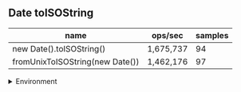 ## Date toISOString

|name|ops/sec|samples|
|-|-|-|
|new Date().toISOString()|1,675,737|94|
|fromUnixToISOString(new Date())|1,462,176|97|


<details>
<summary>Environment</summary>

* __Machine:__ linux x64 | 2 vCPUs | 6.8GB Mem
* __Run:__ Tue Oct 10 2023 20:40:47 GMT+0000 (Coordinated Universal Time)
</details>

<!--
{"environment":{"platform":"linux","arch":"x64","cpus":2,"totalMemory":6.759757995605469},"benchmarks":"[{\"timeStamp\":1696970442039,\"currentTarget\":{\"0\":{\"name\":\"new Date().toISOString()\",\"options\":{\"async\":false,\"defer\":false,\"delay\":0.005,\"initCount\":1,\"maxTime\":5,\"minSamples\":5,\"minTime\":0.05},\"async\":false,\"defer\":false,\"delay\":0.005,\"initCount\":1,\"maxTime\":5,\"minSamples\":5,\"minTime\":0.05,\"id\":1,\"stats\":{\"moe\":5.982054083365939e-9,\"rme\":1.0024349560655184,\"sem\":3.052068409880581e-9,\"deviation\":2.9590901108069557e-8,\"mean\":5.967523426003669e-7,\"sample\":[5.906636719949e-7,5.921488442377164e-7,5.918005690269875e-7,5.908584751965622e-7,5.911252803815549e-7,6.051197908058461e-7,5.971603664439356e-7,6.158417349420349e-7,5.906081859608528e-7,5.919924687470626e-7,5.885522370523545e-7,5.881371609911472e-7,5.876230736802661e-7,5.895213241838025e-7,5.864777975549207e-7,5.857529275375896e-7,5.879240245444751e-7,5.898916016768543e-7,5.891925103632404e-7,5.900321201901684e-7,5.975195203634745e-7,6.078290592285534e-7,5.895566875102461e-7,5.851322752559488e-7,5.884795240989201e-7,5.856792459445561e-7,5.892859496984713e-7,5.880190500677855e-7,5.870454981066803e-7,5.845350497872937e-7,5.901828222149502e-7,5.898430648403534e-7,5.873700154270488e-7,5.8880990837268e-7,5.934591533822636e-7,5.876750502547801e-7,5.896326959936422e-7,5.94194287317096e-7,6.020996447103922e-7,6.063725632275256e-7,5.881250175307372e-7,5.898979944836614e-7,5.878188139871909e-7,5.882115025010518e-7,5.892587069328222e-7,5.883003365901547e-7,5.879754219064092e-7,5.859441470711981e-7,6.400462811462765e-7,5.922413281286522e-7,5.924750712916647e-7,5.952917348417558e-7,5.939476765929597e-7,5.933960427282502e-7,5.939266397082885e-7,5.926702468327802e-7,6.011097190407181e-7,6.243185451825534e-7,5.974994857650414e-7,5.937525010518442e-7,5.910795895470057e-7,5.936064115749614e-7,5.95332639895283e-7,5.952882286943107e-7,5.946746412042448e-7,5.95069678836894e-7,6.021241877425085e-7,5.918533027908934e-7,6.00475094665981e-7,6.063035973072788e-7,6.281403277079146e-7,5.952882286943107e-7,5.868265508858866e-7,8.602333457996354e-7,5.96170632508999e-7,6.015444813239213e-7,5.980300827450797e-7,5.886416132953111e-7,5.851459024823524e-7,5.896186714038615e-7,5.897121686690665e-7,5.852627740638587e-7,5.885527792062082e-7,5.965586461595998e-7,5.852195315787013e-7,5.902766700948997e-7,5.889513229863027e-7,5.850488990697023e-7,5.894854261137862e-7,5.886953625356458e-7,5.876668809312328e-7,5.903093941377215e-7,5.890658571361788e-7,6.551148380159881e-7],\"variance\":8.756214283875522e-16},\"times\":{\"cycle\":0.05106051744225779,\"elapsed\":5.423,\"period\":5.967523426003669e-7,\"timeStamp\":1696970436616},\"running\":false,\"count\":85564,\"cycles\":5,\"hz\":1675737.03295821},\"1\":{\"name\":\"fromUnixToISOString(new Date())\",\"options\":{\"async\":false,\"defer\":false,\"delay\":0.005,\"initCount\":1,\"maxTime\":5,\"minSamples\":5,\"minTime\":0.05},\"async\":false,\"defer\":false,\"delay\":0.005,\"initCount\":1,\"maxTime\":5,\"minSamples\":5,\"minTime\":0.05,\"id\":2,\"stats\":{\"moe\":1.7199264438249106e-9,\"rme\":0.2514835522679269,\"sem\":8.775134917474034e-10,\"deviation\":8.642505599377755e-9,\"mean\":6.839121001410567e-7,\"sample\":[6.810940982141648e-7,6.812701092622429e-7,6.801300721645297e-7,6.814109181007054e-7,6.838541675102922e-7,6.798681379496524e-7,6.808251737868665e-7,6.9169117905109e-7,6.813272592292637e-7,6.749696024836336e-7,6.803783356954849e-7,6.80827819396639e-7,6.812395086724709e-7,7.047371937639199e-7,6.88606829992576e-7,6.787329013970439e-7,6.802231085914828e-7,6.80165053654586e-7,6.837123844232976e-7,6.7860465681312e-7,6.80584855233853e-7,6.796953229398664e-7,6.921555105621921e-7,6.798895406856002e-7,6.797910969064379e-7,6.772517463656715e-7,6.848117970709605e-7,6.79756021253068e-7,6.802307225503681e-7,6.749726649944709e-7,7.496750546160692e-7,6.869101599374275e-7,6.890584189659358e-7,6.825799147719611e-7,6.800891253337649e-7,6.777938614235241e-7,6.814471370391348e-7,6.765289128030854e-7,6.780905547913801e-7,6.796845618577555e-7,6.753866817703698e-7,6.77575397146479e-7,6.771775763950697e-7,6.79457992825741e-7,6.817073927232516e-7,6.804977479299836e-7,6.82443725220487e-7,6.752747525420072e-7,6.81254281630121e-7,6.877624538123365e-7,6.931931251179978e-7,6.878015616150174e-7,6.796157725813847e-7,6.783184588828654e-7,6.752518137929174e-7,6.853431237694527e-7,6.790224128165709e-7,6.786434582085929e-7,6.82148380397551e-7,6.807067589071392e-7,6.819137335814656e-7,6.817761819996224e-7,6.83082935512582e-7,6.976582247754673e-7,6.815711896863284e-7,6.7718836475443e-7,6.794633870054212e-7,6.810479542573564e-7,6.903301237964237e-7,6.913941392237775e-7,6.84880572861882e-7,6.842507888987782e-7,6.815631119022575e-7,6.831045122313024e-7,6.857112900180705e-7,6.887630876284489e-7,6.892310327156998e-7,6.855467675378267e-7,6.889883081155433e-7,6.80655514200178e-7,6.829102543355719e-7,6.839837230628153e-7,6.839729212180058e-7,6.783089516411792e-7,6.857880896512662e-7,6.845959489710602e-7,6.910677239258839e-7,6.958470345497209e-7,6.897191520349542e-7,6.839877686975753e-7,6.882613614909513e-7,6.9312023626507e-7,6.831853574992583e-7,6.868885292769101e-7,6.886888637160503e-7,6.948571756075194e-7,6.829210426949321e-7],\"variance\":7.469290303527585e-17},\"times\":{\"cycle\":0.05071481787385992,\"elapsed\":5.478,\"period\":6.839121001410567e-7,\"timeStamp\":1696970442053},\"running\":false,\"count\":74154,\"cycles\":7,\"hz\":1462176.2062606441},\"options\":{},\"events\":{\"start\":[null],\"cycle\":[null,null],\"complete\":[null,null]},\"length\":2,\"running\":false},\"type\":\"cycle\",\"target\":{\"name\":\"new Date().toISOString()\",\"options\":{\"async\":false,\"defer\":false,\"delay\":0.005,\"initCount\":1,\"maxTime\":5,\"minSamples\":5,\"minTime\":0.05},\"async\":false,\"defer\":false,\"delay\":0.005,\"initCount\":1,\"maxTime\":5,\"minSamples\":5,\"minTime\":0.05,\"id\":1,\"stats\":{\"moe\":5.982054083365939e-9,\"rme\":1.0024349560655184,\"sem\":3.052068409880581e-9,\"deviation\":2.9590901108069557e-8,\"mean\":5.967523426003669e-7,\"sample\":[5.906636719949e-7,5.921488442377164e-7,5.918005690269875e-7,5.908584751965622e-7,5.911252803815549e-7,6.051197908058461e-7,5.971603664439356e-7,6.158417349420349e-7,5.906081859608528e-7,5.919924687470626e-7,5.885522370523545e-7,5.881371609911472e-7,5.876230736802661e-7,5.895213241838025e-7,5.864777975549207e-7,5.857529275375896e-7,5.879240245444751e-7,5.898916016768543e-7,5.891925103632404e-7,5.900321201901684e-7,5.975195203634745e-7,6.078290592285534e-7,5.895566875102461e-7,5.851322752559488e-7,5.884795240989201e-7,5.856792459445561e-7,5.892859496984713e-7,5.880190500677855e-7,5.870454981066803e-7,5.845350497872937e-7,5.901828222149502e-7,5.898430648403534e-7,5.873700154270488e-7,5.8880990837268e-7,5.934591533822636e-7,5.876750502547801e-7,5.896326959936422e-7,5.94194287317096e-7,6.020996447103922e-7,6.063725632275256e-7,5.881250175307372e-7,5.898979944836614e-7,5.878188139871909e-7,5.882115025010518e-7,5.892587069328222e-7,5.883003365901547e-7,5.879754219064092e-7,5.859441470711981e-7,6.400462811462765e-7,5.922413281286522e-7,5.924750712916647e-7,5.952917348417558e-7,5.939476765929597e-7,5.933960427282502e-7,5.939266397082885e-7,5.926702468327802e-7,6.011097190407181e-7,6.243185451825534e-7,5.974994857650414e-7,5.937525010518442e-7,5.910795895470057e-7,5.936064115749614e-7,5.95332639895283e-7,5.952882286943107e-7,5.946746412042448e-7,5.95069678836894e-7,6.021241877425085e-7,5.918533027908934e-7,6.00475094665981e-7,6.063035973072788e-7,6.281403277079146e-7,5.952882286943107e-7,5.868265508858866e-7,8.602333457996354e-7,5.96170632508999e-7,6.015444813239213e-7,5.980300827450797e-7,5.886416132953111e-7,5.851459024823524e-7,5.896186714038615e-7,5.897121686690665e-7,5.852627740638587e-7,5.885527792062082e-7,5.965586461595998e-7,5.852195315787013e-7,5.902766700948997e-7,5.889513229863027e-7,5.850488990697023e-7,5.894854261137862e-7,5.886953625356458e-7,5.876668809312328e-7,5.903093941377215e-7,5.890658571361788e-7,6.551148380159881e-7],\"variance\":8.756214283875522e-16},\"times\":{\"cycle\":0.05106051744225779,\"elapsed\":5.423,\"period\":5.967523426003669e-7,\"timeStamp\":1696970436616},\"running\":false,\"count\":85564,\"cycles\":5,\"hz\":1675737.03295821},\"aborted\":false},{\"timeStamp\":1696970447531,\"currentTarget\":{\"0\":{\"name\":\"new Date().toISOString()\",\"options\":{\"async\":false,\"defer\":false,\"delay\":0.005,\"initCount\":1,\"maxTime\":5,\"minSamples\":5,\"minTime\":0.05},\"async\":false,\"defer\":false,\"delay\":0.005,\"initCount\":1,\"maxTime\":5,\"minSamples\":5,\"minTime\":0.05,\"id\":1,\"stats\":{\"moe\":5.982054083365939e-9,\"rme\":1.0024349560655184,\"sem\":3.052068409880581e-9,\"deviation\":2.9590901108069557e-8,\"mean\":5.967523426003669e-7,\"sample\":[5.906636719949e-7,5.921488442377164e-7,5.918005690269875e-7,5.908584751965622e-7,5.911252803815549e-7,6.051197908058461e-7,5.971603664439356e-7,6.158417349420349e-7,5.906081859608528e-7,5.919924687470626e-7,5.885522370523545e-7,5.881371609911472e-7,5.876230736802661e-7,5.895213241838025e-7,5.864777975549207e-7,5.857529275375896e-7,5.879240245444751e-7,5.898916016768543e-7,5.891925103632404e-7,5.900321201901684e-7,5.975195203634745e-7,6.078290592285534e-7,5.895566875102461e-7,5.851322752559488e-7,5.884795240989201e-7,5.856792459445561e-7,5.892859496984713e-7,5.880190500677855e-7,5.870454981066803e-7,5.845350497872937e-7,5.901828222149502e-7,5.898430648403534e-7,5.873700154270488e-7,5.8880990837268e-7,5.934591533822636e-7,5.876750502547801e-7,5.896326959936422e-7,5.94194287317096e-7,6.020996447103922e-7,6.063725632275256e-7,5.881250175307372e-7,5.898979944836614e-7,5.878188139871909e-7,5.882115025010518e-7,5.892587069328222e-7,5.883003365901547e-7,5.879754219064092e-7,5.859441470711981e-7,6.400462811462765e-7,5.922413281286522e-7,5.924750712916647e-7,5.952917348417558e-7,5.939476765929597e-7,5.933960427282502e-7,5.939266397082885e-7,5.926702468327802e-7,6.011097190407181e-7,6.243185451825534e-7,5.974994857650414e-7,5.937525010518442e-7,5.910795895470057e-7,5.936064115749614e-7,5.95332639895283e-7,5.952882286943107e-7,5.946746412042448e-7,5.95069678836894e-7,6.021241877425085e-7,5.918533027908934e-7,6.00475094665981e-7,6.063035973072788e-7,6.281403277079146e-7,5.952882286943107e-7,5.868265508858866e-7,8.602333457996354e-7,5.96170632508999e-7,6.015444813239213e-7,5.980300827450797e-7,5.886416132953111e-7,5.851459024823524e-7,5.896186714038615e-7,5.897121686690665e-7,5.852627740638587e-7,5.885527792062082e-7,5.965586461595998e-7,5.852195315787013e-7,5.902766700948997e-7,5.889513229863027e-7,5.850488990697023e-7,5.894854261137862e-7,5.886953625356458e-7,5.876668809312328e-7,5.903093941377215e-7,5.890658571361788e-7,6.551148380159881e-7],\"variance\":8.756214283875522e-16},\"times\":{\"cycle\":0.05106051744225779,\"elapsed\":5.423,\"period\":5.967523426003669e-7,\"timeStamp\":1696970436616},\"running\":false,\"count\":85564,\"cycles\":5,\"hz\":1675737.03295821},\"1\":{\"name\":\"fromUnixToISOString(new Date())\",\"options\":{\"async\":false,\"defer\":false,\"delay\":0.005,\"initCount\":1,\"maxTime\":5,\"minSamples\":5,\"minTime\":0.05},\"async\":false,\"defer\":false,\"delay\":0.005,\"initCount\":1,\"maxTime\":5,\"minSamples\":5,\"minTime\":0.05,\"id\":2,\"stats\":{\"moe\":1.7199264438249106e-9,\"rme\":0.2514835522679269,\"sem\":8.775134917474034e-10,\"deviation\":8.642505599377755e-9,\"mean\":6.839121001410567e-7,\"sample\":[6.810940982141648e-7,6.812701092622429e-7,6.801300721645297e-7,6.814109181007054e-7,6.838541675102922e-7,6.798681379496524e-7,6.808251737868665e-7,6.9169117905109e-7,6.813272592292637e-7,6.749696024836336e-7,6.803783356954849e-7,6.80827819396639e-7,6.812395086724709e-7,7.047371937639199e-7,6.88606829992576e-7,6.787329013970439e-7,6.802231085914828e-7,6.80165053654586e-7,6.837123844232976e-7,6.7860465681312e-7,6.80584855233853e-7,6.796953229398664e-7,6.921555105621921e-7,6.798895406856002e-7,6.797910969064379e-7,6.772517463656715e-7,6.848117970709605e-7,6.79756021253068e-7,6.802307225503681e-7,6.749726649944709e-7,7.496750546160692e-7,6.869101599374275e-7,6.890584189659358e-7,6.825799147719611e-7,6.800891253337649e-7,6.777938614235241e-7,6.814471370391348e-7,6.765289128030854e-7,6.780905547913801e-7,6.796845618577555e-7,6.753866817703698e-7,6.77575397146479e-7,6.771775763950697e-7,6.79457992825741e-7,6.817073927232516e-7,6.804977479299836e-7,6.82443725220487e-7,6.752747525420072e-7,6.81254281630121e-7,6.877624538123365e-7,6.931931251179978e-7,6.878015616150174e-7,6.796157725813847e-7,6.783184588828654e-7,6.752518137929174e-7,6.853431237694527e-7,6.790224128165709e-7,6.786434582085929e-7,6.82148380397551e-7,6.807067589071392e-7,6.819137335814656e-7,6.817761819996224e-7,6.83082935512582e-7,6.976582247754673e-7,6.815711896863284e-7,6.7718836475443e-7,6.794633870054212e-7,6.810479542573564e-7,6.903301237964237e-7,6.913941392237775e-7,6.84880572861882e-7,6.842507888987782e-7,6.815631119022575e-7,6.831045122313024e-7,6.857112900180705e-7,6.887630876284489e-7,6.892310327156998e-7,6.855467675378267e-7,6.889883081155433e-7,6.80655514200178e-7,6.829102543355719e-7,6.839837230628153e-7,6.839729212180058e-7,6.783089516411792e-7,6.857880896512662e-7,6.845959489710602e-7,6.910677239258839e-7,6.958470345497209e-7,6.897191520349542e-7,6.839877686975753e-7,6.882613614909513e-7,6.9312023626507e-7,6.831853574992583e-7,6.868885292769101e-7,6.886888637160503e-7,6.948571756075194e-7,6.829210426949321e-7],\"variance\":7.469290303527585e-17},\"times\":{\"cycle\":0.05071481787385992,\"elapsed\":5.478,\"period\":6.839121001410567e-7,\"timeStamp\":1696970442053},\"running\":false,\"count\":74154,\"cycles\":7,\"hz\":1462176.2062606441},\"options\":{},\"events\":{\"start\":[null],\"cycle\":[null,null],\"complete\":[null,null]},\"length\":2,\"running\":false},\"type\":\"cycle\",\"target\":{\"name\":\"fromUnixToISOString(new Date())\",\"options\":{\"async\":false,\"defer\":false,\"delay\":0.005,\"initCount\":1,\"maxTime\":5,\"minSamples\":5,\"minTime\":0.05},\"async\":false,\"defer\":false,\"delay\":0.005,\"initCount\":1,\"maxTime\":5,\"minSamples\":5,\"minTime\":0.05,\"id\":2,\"stats\":{\"moe\":1.7199264438249106e-9,\"rme\":0.2514835522679269,\"sem\":8.775134917474034e-10,\"deviation\":8.642505599377755e-9,\"mean\":6.839121001410567e-7,\"sample\":[6.810940982141648e-7,6.812701092622429e-7,6.801300721645297e-7,6.814109181007054e-7,6.838541675102922e-7,6.798681379496524e-7,6.808251737868665e-7,6.9169117905109e-7,6.813272592292637e-7,6.749696024836336e-7,6.803783356954849e-7,6.80827819396639e-7,6.812395086724709e-7,7.047371937639199e-7,6.88606829992576e-7,6.787329013970439e-7,6.802231085914828e-7,6.80165053654586e-7,6.837123844232976e-7,6.7860465681312e-7,6.80584855233853e-7,6.796953229398664e-7,6.921555105621921e-7,6.798895406856002e-7,6.797910969064379e-7,6.772517463656715e-7,6.848117970709605e-7,6.79756021253068e-7,6.802307225503681e-7,6.749726649944709e-7,7.496750546160692e-7,6.869101599374275e-7,6.890584189659358e-7,6.825799147719611e-7,6.800891253337649e-7,6.777938614235241e-7,6.814471370391348e-7,6.765289128030854e-7,6.780905547913801e-7,6.796845618577555e-7,6.753866817703698e-7,6.77575397146479e-7,6.771775763950697e-7,6.79457992825741e-7,6.817073927232516e-7,6.804977479299836e-7,6.82443725220487e-7,6.752747525420072e-7,6.81254281630121e-7,6.877624538123365e-7,6.931931251179978e-7,6.878015616150174e-7,6.796157725813847e-7,6.783184588828654e-7,6.752518137929174e-7,6.853431237694527e-7,6.790224128165709e-7,6.786434582085929e-7,6.82148380397551e-7,6.807067589071392e-7,6.819137335814656e-7,6.817761819996224e-7,6.83082935512582e-7,6.976582247754673e-7,6.815711896863284e-7,6.7718836475443e-7,6.794633870054212e-7,6.810479542573564e-7,6.903301237964237e-7,6.913941392237775e-7,6.84880572861882e-7,6.842507888987782e-7,6.815631119022575e-7,6.831045122313024e-7,6.857112900180705e-7,6.887630876284489e-7,6.892310327156998e-7,6.855467675378267e-7,6.889883081155433e-7,6.80655514200178e-7,6.829102543355719e-7,6.839837230628153e-7,6.839729212180058e-7,6.783089516411792e-7,6.857880896512662e-7,6.845959489710602e-7,6.910677239258839e-7,6.958470345497209e-7,6.897191520349542e-7,6.839877686975753e-7,6.882613614909513e-7,6.9312023626507e-7,6.831853574992583e-7,6.868885292769101e-7,6.886888637160503e-7,6.948571756075194e-7,6.829210426949321e-7],\"variance\":7.469290303527585e-17},\"times\":{\"cycle\":0.05071481787385992,\"elapsed\":5.478,\"period\":6.839121001410567e-7,\"timeStamp\":1696970442053},\"running\":false,\"count\":74154,\"cycles\":7,\"hz\":1462176.2062606441},\"aborted\":false}]"}-->
